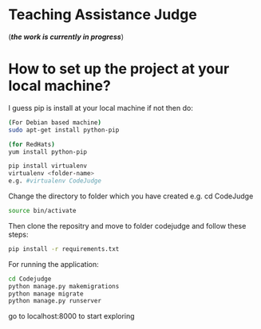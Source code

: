 # Teaching Assistance Judge
(***the work is currently in progress***)

# How to set up the project at your local machine?

I guess pip is install at your local machine if not then do:

``` sh
(For Debian based machine)
sudo apt-get install python-pip

(for RedHats)
yum install python-pip
```

``` sh
pip install virtualenv
virtualenv <folder-name>
e.g. #virtualenv CodeJudge
```

Change the directory to folder which you have created
e.g. cd CodeJudge
``` sh
source bin/activate
```

Then clone the repositry and move to folder codejudge and follow these steps:
``` sh
pip install -r requirements.txt
```

For running the application:
``` sh
cd Codejudge
python manage.py makemigrations
python manage migrate
python manage.py runserver
```
go to localhost:8000 to start exploring